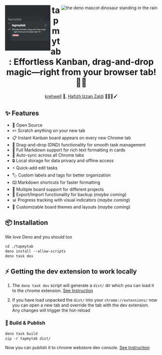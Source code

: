<div align="center">
<img align="left" width="150" height="150" src="./public/tapmytab.png" alt="tapmytab icon">
<img align="right" src="https://deno.land/logo.svg" height="150px" alt="the deno mascot dinosaur standing in the rain">

# tapmytab: Effortless Kanban, drag-and-drop magic—right from your browser tab! 🎨✨
[krehwell](https://krehwell.com) 👾, [Hafizh Izzan Zaldi](https://www.linkedin.com/in/hafizh-izzan-zaldi/) 👩🏻‍🎨🖌
</div>


## ✨ Features
- 🌟 Open Source 
- ✏️ Scratch anything on your new tab
- 📋 Instant Kanban board appears on every new Chrome tab
- 🎯 Drag-and-drop (DND) functionality for smooth task management
- 📝 Full Markdown support for rich text formatting in cards
- 🔄 Auto-sync across all Chrome tabs
- 🔒 Local storage for data privacy and offline access
- ⚡ Quick-add edit tasks
- 🏷️ Custom labels and tags for better organization
- ⌨️ Markdown shortcuts for faster formatting
- 📁 Multiple board support for different projects
- 💾 Export/Import functionality for backup (_maybe coming_)
- 📊 Progress tracking with visual indicators (_maybe coming_)
- 🎨 Customizable board themes and layouts (_maybe coming_)

## 📦 Installation 

We love Deno and you should too
```
cd ./tapmytab
deno install --allow-scripts
deno task dev
```

## ⚡️ Getting the dev extension to work locally

1. The `deno task dev` script will generate a `dist/` dir which you can load it to the chrome extension. [See
   Instruction](https://developer.chrome.com/docs/extensions/get-started/tutorial/hello-world?authuser=1#load-unpacked)

2. If you have load unpacked the `dist/` into your `chrome://extensions/` now you can open a new tab and override the
   tab with the dev extension. Any changes will trigger the hot-reload


### 🚢 Build & Publish

```
deno task build
zip -r tapmytab dist/
```

Now you can publish it to chrome webstore dev console. [See Instruction](https://chrome.google.com/webstore/devconsole)

